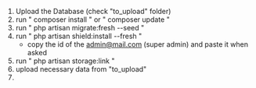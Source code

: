 1. Upload the Database (check "to_upload" folder)
2. run " composer install " or " composer update "
3. run " php artisan migrate:fresh --seed "
4. run " php artisan shield:install --fresh "
    - copy the id of the admin@mail.com (super admin) and paste it when asked
5. run " php artisan storage:link " 
6. upload necessary data from "to_upload" 
7. 